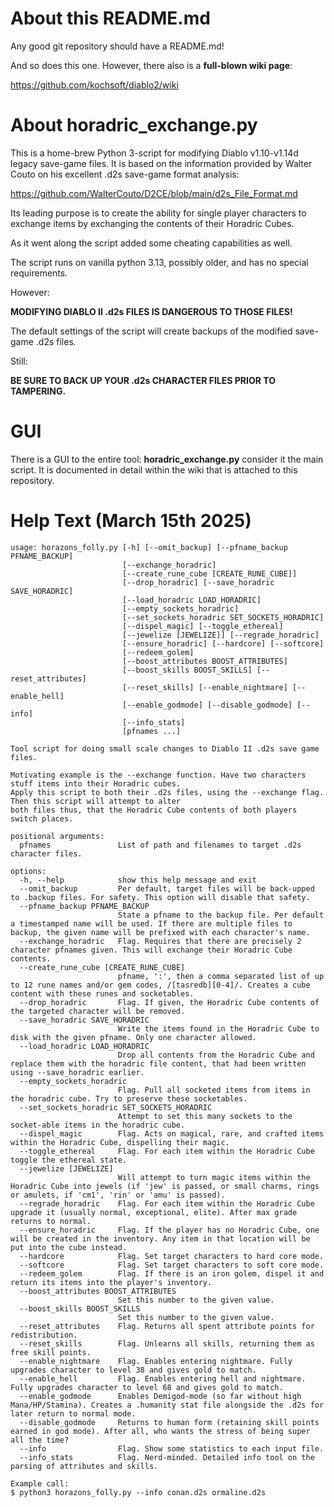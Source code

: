 # About this README.md

Any good git repository should have a README.md!

And so does this one. However, there also is a **full-blown wiki page**:

https://github.com/kochsoft/diablo2/wiki

# About horadric_exchange.py

This is a home-brew Python 3-script for modifying Diablo v1.10-v1.14d legacy save-game files.
It is based on the information provided by Walter Couto on his excellent .d2s save-game
format analysis:

https://github.com/WalterCouto/D2CE/blob/main/d2s_File_Format.md

Its leading purpose is to create the ability for single player characters
to exchange items by exchanging the contents of their Horadric Cubes.

As it went along the script added some cheating capabilities as well.

The script runs on vanilla python 3.13, possibly older, and has no special requirements.

However:

**MODIFYING DIABLO II .d2s FILES IS DANGEROUS TO THOSE FILES!**

The default settings of the script will create backups of the modified save-game .d2s files.

Still:

**BE SURE TO BACK UP YOUR .d2s CHARACTER FILES PRIOR TO TAMPERING.**

# GUI

There is a GUI to the entire tool: **horadric_exchange.py** consider
it the main script. It is documented in detail within the wiki
that is attached to this repository.

# Help Text (March 15th 2025)

```
usage: horazons_folly.py [-h] [--omit_backup] [--pfname_backup PFNAME_BACKUP]
                         [--exchange_horadric]
                         [--create_rune_cube [CREATE_RUNE_CUBE]]
                         [--drop_horadric] [--save_horadric SAVE_HORADRIC]
                         [--load_horadric LOAD_HORADRIC]
                         [--empty_sockets_horadric]
                         [--set_sockets_horadric SET_SOCKETS_HORADRIC]
                         [--dispel_magic] [--toggle_ethereal]
                         [--jewelize [JEWELIZE]] [--regrade_horadric]
                         [--ensure_horadric] [--hardcore] [--softcore]
                         [--redeem_golem]
                         [--boost_attributes BOOST_ATTRIBUTES]
                         [--boost_skills BOOST_SKILLS] [--reset_attributes]
                         [--reset_skills] [--enable_nightmare] [--enable_hell]
                         [--enable_godmode] [--disable_godmode] [--info]
                         [--info_stats]
                         [pfnames ...]

Tool script for doing small scale changes to Diablo II .d2s save game files.

Motivating example is the --exchange function. Have two characters stuff items into their Horadric cubes.
Apply this script to both their .d2s files, using the --exchange flag. Then this script will attempt to alter
both files thus, that the Horadric Cube contents of both players switch places.

positional arguments:
  pfnames               List of path and filenames to target .d2s character files.

options:
  -h, --help            show this help message and exit
  --omit_backup         Per default, target files will be back-upped to .backup files. For safety. This option will disable that safety.
  --pfname_backup PFNAME_BACKUP
                        State a pfname to the backup file. Per default a timestamped name will be used. If there are multiple files to backup, the given name will be prefixed with each character's name.
  --exchange_horadric   Flag. Requires that there are precisely 2 character pfnames given. This will exchange their Horadric Cube contents.
  --create_rune_cube [CREATE_RUNE_CUBE]
                        pfname, ':', then a comma separated list of up to 12 rune names and/or gem codes, /[tasredb][0-4]/. Creates a cube content with these runes and socketables.
  --drop_horadric       Flag. If given, the Horadric Cube contents of the targeted character will be removed.
  --save_horadric SAVE_HORADRIC
                        Write the items found in the Horadric Cube to disk with the given pfname. Only one character allowed.
  --load_horadric LOAD_HORADRIC
                        Drop all contents from the Horadric Cube and replace them with the horadric file content, that had been written using --save_horadric earlier.
  --empty_sockets_horadric
                        Flag. Pull all socketed items from items in the horadric cube. Try to preserve these socketables.
  --set_sockets_horadric SET_SOCKETS_HORADRIC
                        Attempt to set this many sockets to the socket-able items in the horadric cube.
  --dispel_magic        Flag. Acts on magical, rare, and crafted items within the Horadric Cube, dispelling their magic.
  --toggle_ethereal     Flag. For each item within the Horadric Cube toggle the ethereal state.
  --jewelize [JEWELIZE]
                        Will attempt to turn magic items within the Horadric Cube into jewels (if 'jew' is passed, or small charms, rings or amulets, if 'cm1', 'rin' or 'amu' is passed).
  --regrade_horadric    Flag. For each item within the Horadric Cube upgrade it (usually normal, exceptional, elite). After max grade returns to normal.
  --ensure_horadric     Flag. If the player has no Horadric Cube, one will be created in the inventory. Any item in that location will be put into the cube instead.
  --hardcore            Flag. Set target characters to hard core mode.
  --softcore            Flag. Set target characters to soft core mode.
  --redeem_golem        Flag. If there is an iron golem, dispel it and return its items into the player's inventory.
  --boost_attributes BOOST_ATTRIBUTES
                        Set this number to the given value.
  --boost_skills BOOST_SKILLS
                        Set this number to the given value.
  --reset_attributes    Flag. Returns all spent attribute points for redistribution.
  --reset_skills        Flag. Unlearns all skills, returning them as free skill points.
  --enable_nightmare    Flag. Enables entering nightmare. Fully upgrades character to level 38 and gives gold to match.
  --enable_hell         Flag. Enables entering hell and nightmare. Fully upgrades character to level 68 and gives gold to match.
  --enable_godmode      Enables Demigod-mode (so far without high Mana/HP/Stamina). Creates a .humanity stat file alongside the .d2s for later return to normal mode.
  --disable_godmode     Returns to human form (retaining skill points earned in god mode). After all, who wants the stress of being super all the time?
  --info                Flag. Show some statistics to each input file.
  --info_stats          Flag. Nerd-minded. Detailed info tool on the parsing of attributes and skills.

Example call:
$ python3 horazons_folly.py --info conan.d2s ormaline.d2s
```
